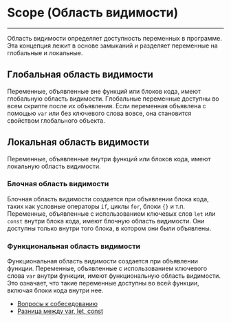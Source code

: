 # Scope (Область видимости)
____

Область видимости определяет доступность переменных в программе. Эта концепция лежит в основе замыканий и разделяет переменные на глобальные и локальные.

## Глобальная область видимости

Переменные, объявленные вне функций или блоков кода, имеют глобальную область видимости. Глобальные переменные доступны во всем скрипте после их объявления. Если переменная объявлена с помощью `var` или без ключевого слова вовсе, она становится свойством глобального объекта.

## Локальная область видимости

Переменные, объявленные внутри функций или блоков кода, имеют локальную область видимости.

### Блочная область видимости

Блочная область видимости создается при объявлении блока кода, таких как условные операторы `if`, циклы `for`, блоки `{}` и т.п. Переменные, объявленные с использованием ключевых слов `let` или `const` внутри блока кода, имеют блочную область видимости. Они доступны только внутри того блока, в котором они были объявлены.

### Функциональная область видимости

Функциональная область видимости создается при объявлении функции. Переменные, объявленные с использованием ключевого слова `var` внутри функции, имеют функциональную область видимости. Это означает, что такие переменные доступны во всей функции, включая блоки кода внутри нее.

- [Вопросы к собеседованию](../../README.md)
- [Разница между var, let, const](./difference.md)